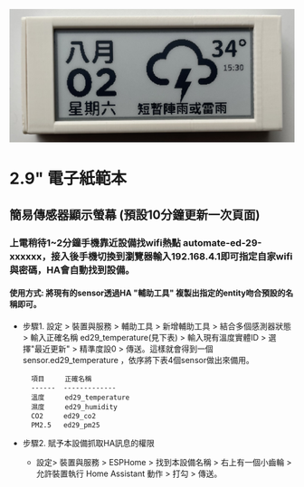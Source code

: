 ![081733](/ED_29/image/B8AD097F.jpg)

# 2.9" 電子紙範本
## 簡易傳感器顯示螢幕 (預設10分鐘更新一次頁面)
### 上電稍待1~2分鐘手機靠近設備找wifi熱點 automate-ed-29-xxxxxx，接入後手機切換到瀏覽器輸入192.168.4.1即可指定自家wifi與密碼，HA會自動找到設備。
#### 使用方式: 將現有的sensor透過HA "輔助工具" 複製出指定的entity吻合預設的名稱即可。 

- 步驟1. 設定 > 裝置與服務 > 輔助工具 > 新增輔助工具 > 結合多個感測器狀態 > 輸入正確名稱 ed29_temperature(見下表) > 輸入現有溫度實體ID > 選擇"最近更新" > 精準度設0 > 傳送。這樣就會得到一個sensor.ed29_temperature ，依序將下表4個sensor做出來備用。

        項目     正確名稱
        ------  -------------          
        溫度     ed29_temperature 
        濕度     ed29_humidity  
        CO2     ed29_co2   
        PM2.5   ed29_pm25
  
- 步驟2. 賦予本設備抓取HA訊息的權限
  * 設定> 裝置與服務 > ESPHome > 找到本設備名稱 > 右上有一個小齒輪 >  允許裝置執行 Home Assistant 動作 > 打勾  > 傳送。


